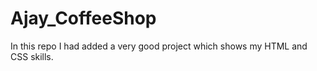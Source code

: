 # Ajay_CoffeeShop

In this repo I had added a very good project which shows my HTML and CSS skills.
